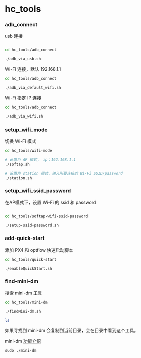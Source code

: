 # hc_tools

### adb_connect

usb 连接

```bash

cd hc_tools/adb_connect

./adb_via_usb.sh

```

Wi-Fi 连接，默认 192.168.1.1

```bash
cd hc_tools/adb_connect

./adb_via_default_wifi.sh
```

Wi-Fi 指定 IP 连接

```bash
cd hc_tools/adb_connect

./adb_via_wifi.sh
```

### setup_wifi_mode
切换 Wi-Fi 模式

```bash
cd hc_tools/wifi-mode

# 设置为 AP 模式， ip：192.168.1.1
./softap.sh

# 设置为 station 模式，输入所要连接的 Wi-Fi SSID/password
./station.sh
```

### setup_wifi_ssid_password
在AP模式下，设置 Wi-Fi 的 ssid 和 password

```bash

cd hc_tools/softap-wifi-ssid-password

./setup-ssid-password.sh
```

### add-quick-start
添加 PX4 和 optflow 快速启动脚本

```bash
cd hc_tools/quick-start

./enableQuickStart.sh
```

### find-mini-dm
搜索 mini-dm 工具

```bash
cd hc_tools/mini-dm

./findMini-dm.sh

ls
```

如果寻找到 mini-dm 会复制到当前目录，会在目录中看到这个工具。

mini-dm [功能介绍](https://www.yuque.com/zeorzeroopen/xhqmaf/gp6b8c)

```
sudo ./mini-dm
```



